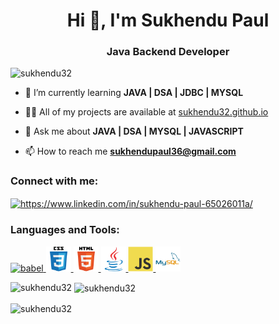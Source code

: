 
<h1 align="center">Hi 👋, I'm Sukhendu Paul</h1>
<h3 align="center">Java Backend Developer</h3>

<p align="left"> <img src="https://komarev.com/ghpvc/?username=sukhendu32&label=Profile%20views&color=0e75b6&style=flat" alt="sukhendu32" /> </p>

- 🌱 I’m currently learning **JAVA | DSA | JDBC | MYSQL**

- 👨‍💻 All of my projects are available at [sukhendu32.github.io](sukhendu32.github.io)

- 💬 Ask me about **JAVA | DSA | MYSQL | JAVASCRIPT**

- 📫 How to reach me **sukhendupaul36@gmail.com**

<h3 align="left">Connect with me:</h3>
<p align="left">
<a href="https://linkedin.com/in/https://www.linkedin.com/in/sukhendu-paul-65026011a/" target="blank"><img align="center" src="https://raw.githubusercontent.com/rahuldkjain/github-profile-readme-generator/master/src/images/icons/Social/linked-in-alt.svg" alt="https://www.linkedin.com/in/sukhendu-paul-65026011a/" height="30" width="40" /></a>
</p>

<h3 align="left">Languages and Tools:</h3>
<p align="left"> <a href="https://babeljs.io/" target="_blank" rel="noreferrer"> <img src="https://www.vectorlogo.zone/logos/babeljs/babeljs-icon.svg" alt="babel" width="40" height="40"/> </a> <a href="https://www.w3schools.com/css/" target="_blank" rel="noreferrer"> <img src="https://raw.githubusercontent.com/devicons/devicon/master/icons/css3/css3-original-wordmark.svg" alt="css3" width="40" height="40"/> </a> <a href="https://www.w3.org/html/" target="_blank" rel="noreferrer"> <img src="https://raw.githubusercontent.com/devicons/devicon/master/icons/html5/html5-original-wordmark.svg" alt="html5" width="40" height="40"/> </a> <a href="https://www.java.com" target="_blank" rel="noreferrer"> <img src="https://raw.githubusercontent.com/devicons/devicon/master/icons/java/java-original.svg" alt="java" width="40" height="40"/> </a> <a href="https://developer.mozilla.org/en-US/docs/Web/JavaScript" target="_blank" rel="noreferrer"> <img src="https://raw.githubusercontent.com/devicons/devicon/master/icons/javascript/javascript-original.svg" alt="javascript" width="40" height="40"/> </a> <a href="https://www.mysql.com/" target="_blank" rel="noreferrer"> <img src="https://raw.githubusercontent.com/devicons/devicon/master/icons/mysql/mysql-original-wordmark.svg" alt="mysql" width="40" height="40"/> </a> </p>

<p><img align="left" src="https://github-readme-stats.vercel.app/api/top-langs?username=sukhendu32&show_icons=true&locale=en&layout=compact" alt="sukhendu32" /></p>

<p>&nbsp;<img align="center" src="https://github-readme-stats.vercel.app/api?username=sukhendu32&show_icons=true&locale=en" alt="sukhendu32" /></p>

<p><img align="center" src="https://github-readme-streak-stats.herokuapp.com/?user=sukhendu32&" alt="sukhendu32" /></p>
